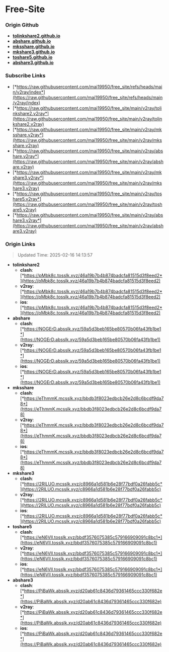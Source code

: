 # Free-Site

### Origin Github

- [**tolinkshare2.github.io**](https://github.com/tolinkshare2/tolinkshare2.github.io)
- [**abshare.github.io**](https://github.com/abshare/abshare.github.io)
- [**mksshare.github.io**](https://github.com/mksshare/mksshare.github.io)
- [**mkshare3.github.io**](https://github.com/mkshare3/mkshare3.github.io)
- [**toshare5.github.io**](https://github.com/toshare5/toshare5.github.io)
- [**abshare3.github.io**](https://github.com/abshare3/abshare3.github.io)

### Subscribe Links

- [*https://raw.githubusercontent.com/mai19950/free_site/refs/heads/main/v2ray/index*](https://raw.githubusercontent.com/mai19950/free_site/refs/heads/main/v2ray/index)
- [*https://raw.githubusercontent.com/mai19950/free_site/main/v2ray/tolinkshare2.v2ray*](https://raw.githubusercontent.com/mai19950/free_site/main/v2ray/tolinkshare2.v2ray)
- [*https://raw.githubusercontent.com/mai19950/free_site/main/v2ray/mksshare.v2ray*](https://raw.githubusercontent.com/mai19950/free_site/main/v2ray/mksshare.v2ray)
- [*https://raw.githubusercontent.com/mai19950/free_site/main/v2ray/abshare.v2ray*](https://raw.githubusercontent.com/mai19950/free_site/main/v2ray/abshare.v2ray)
- [*https://raw.githubusercontent.com/mai19950/free_site/main/v2ray/mkshare3.v2ray*](https://raw.githubusercontent.com/mai19950/free_site/main/v2ray/mkshare3.v2ray)
- [*https://raw.githubusercontent.com/mai19950/free_site/main/v2ray/toshare5.v2ray*](https://raw.githubusercontent.com/mai19950/free_site/main/v2ray/toshare5.v2ray)
- [*https://raw.githubusercontent.com/mai19950/free_site/main/v2ray/abshare3.v2ray*](https://raw.githubusercontent.com/mai19950/free_site/main/v2ray/abshare3.v2ray)

### Origin Links

> Updated Time: 2025-02-16 14:13:57

- **tolinkshare2**
  - **clash**: [*https://pMbk8c.tosslk.xyz/46a19b7b4b874badcfa81515d3f8eed2*](https://pMbk8c.tosslk.xyz/46a19b7b4b874badcfa81515d3f8eed2)
  - **v2ray**: [*https://pMbk8c.tosslk.xyz/46a19b7b4b874badcfa81515d3f8eed2*](https://pMbk8c.tosslk.xyz/46a19b7b4b874badcfa81515d3f8eed2)
  - **ios**: [*https://pMbk8c.tosslk.xyz/46a19b7b4b874badcfa81515d3f8eed2*](https://pMbk8c.tosslk.xyz/46a19b7b4b874badcfa81515d3f8eed2)
- **abshare**
  - **clash**: [*https://NOGErD.absslk.xyz/59a5d3beb165be80570b06fa43fb1be1*](https://NOGErD.absslk.xyz/59a5d3beb165be80570b06fa43fb1be1)
  - **v2ray**: [*https://NOGErD.absslk.xyz/59a5d3beb165be80570b06fa43fb1be1*](https://NOGErD.absslk.xyz/59a5d3beb165be80570b06fa43fb1be1)
  - **ios**: [*https://NOGErD.absslk.xyz/59a5d3beb165be80570b06fa43fb1be1*](https://NOGErD.absslk.xyz/59a5d3beb165be80570b06fa43fb1be1)
- **mksshare**
  - **clash**: [*https://eThmmK.mcsslk.xyz/bbdb3f8023edbcb26e2d8c6bcdf9da78*](https://eThmmK.mcsslk.xyz/bbdb3f8023edbcb26e2d8c6bcdf9da78)
  - **v2ray**: [*https://eThmmK.mcsslk.xyz/bbdb3f8023edbcb26e2d8c6bcdf9da78*](https://eThmmK.mcsslk.xyz/bbdb3f8023edbcb26e2d8c6bcdf9da78)
  - **ios**: [*https://eThmmK.mcsslk.xyz/bbdb3f8023edbcb26e2d8c6bcdf9da78*](https://eThmmK.mcsslk.xyz/bbdb3f8023edbcb26e2d8c6bcdf9da78)
- **mkshare3**
  - **clash**: [*https://2RlLUO.mcsslk.xyz/c8966a1d581b6e28f77bdf0a26fabb5c*](https://2RlLUO.mcsslk.xyz/c8966a1d581b6e28f77bdf0a26fabb5c)
  - **v2ray**: [*https://2RlLUO.mcsslk.xyz/c8966a1d581b6e28f77bdf0a26fabb5c*](https://2RlLUO.mcsslk.xyz/c8966a1d581b6e28f77bdf0a26fabb5c)
  - **ios**: [*https://2RlLUO.mcsslk.xyz/c8966a1d581b6e28f77bdf0a26fabb5c*](https://2RlLUO.mcsslk.xyz/c8966a1d581b6e28f77bdf0a26fabb5c)
- **toshare5**
  - **clash**: [*https://eN6VIl.tosslk.xyz/bbdf3576075385c579166909091c8bc1*](https://eN6VIl.tosslk.xyz/bbdf3576075385c579166909091c8bc1)
  - **v2ray**: [*https://eN6VIl.tosslk.xyz/bbdf3576075385c579166909091c8bc1*](https://eN6VIl.tosslk.xyz/bbdf3576075385c579166909091c8bc1)
  - **ios**: [*https://eN6VIl.tosslk.xyz/bbdf3576075385c579166909091c8bc1*](https://eN6VIl.tosslk.xyz/bbdf3576075385c579166909091c8bc1)
- **abshare3**
  - **clash**: [*https://PiBaWk.absslk.xyz/d20ab61c8436d79361465ccc330f682e*](https://PiBaWk.absslk.xyz/d20ab61c8436d79361465ccc330f682e)
  - **v2ray**: [*https://PiBaWk.absslk.xyz/d20ab61c8436d79361465ccc330f682e*](https://PiBaWk.absslk.xyz/d20ab61c8436d79361465ccc330f682e)
  - **ios**: [*https://PiBaWk.absslk.xyz/d20ab61c8436d79361465ccc330f682e*](https://PiBaWk.absslk.xyz/d20ab61c8436d79361465ccc330f682e)
